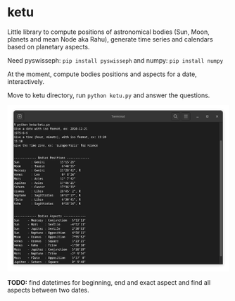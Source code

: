 # ketu

Little library to compute positions of astronomical bodies (Sun, Moon, planets
and mean Node aka Rahu), generate time series and calendars based on planetary
aspects.

Need pyswisseph: `pip install pyswisseph` and numpy: `pip install numpy`

At the moment, compute bodies positions and aspects for a date, interactively.

Move to ketu directory, run `python ketu.py` and answer the questions.

![Terminal screen](https://github.com/alkimya/ketu/blob/master/res/screen.png)

**TODO:** find datetimes for beginning, end and exact aspect and find all aspects between two dates.
